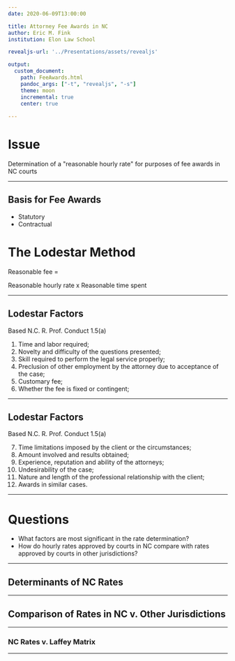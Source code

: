 ```yaml
---
date: 2020-06-09T13:00:00

title: Attorney Fee Awards in NC
author: Eric M. Fink
institution: Elon Law School 

revealjs-url: '../Presentations/assets/revealjs'

output: 
  custom_document:
    path: FeeAwards.html
    pandoc_args: ["-t", "revealjs", "-s"]
    theme: moon
    incremental: true
    center: true
    
---
```


# Issue 

Determination of a "reasonable hourly rate" for purposes of fee awards in NC courts

*** 

## Basis for Fee Awards 

- Statutory
- Contractual

# The Lodestar Method 

Reasonable fee = 

Reasonable hourly rate x Reasonable time spent 

*** 

## Lodestar Factors 

Based N.C. R. Prof. Conduct 1.5(a)

1. Time and labor required;
2. Novelty and difficulty of the questions presented;
3. Skill required to perform the legal service properly;
4. Preclusion of other employment by the attorney due to acceptance of the case;
5. Customary fee;
6. Whether the fee is fixed or contingent;

*** 

## Lodestar Factors 

Based N.C. R. Prof. Conduct 1.5(a)

7. Time limitations imposed by the client or the circumstances;
8. Amount involved and results obtained;
9. Experience, reputation and ability of the attorneys;
10. Undesirability of the case;
11. Nature and length of the professional relationship with the client; 
12. Awards in similar cases.

*** 

# Questions 

- What factors are most significant in the rate determination? 
- How do hourly rates approved by courts in NC compare with rates approved by courts in other jurisdictions?

*** 

## Determinants of NC Rates 

*** 

## Comparison of Rates in NC v. Other Jurisdictions 

*** 

### NC Rates v. Laffey Matrix 


*** 

